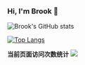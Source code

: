 ### Hi, I'm Brook 👋

![Brook's GitHub stats](https://github-readme-stats.vercel.app/api?username=yuefengkai&show_icons=true)

[![Top Langs](https://github-readme-stats.vercel.app/api/top-langs/?username=yuefengkai&layout=compact)](https://github.com/yuefengkai/yuefengkai.github.com)

**当前页面访问次数统计** <a title="yuefengkai" target="_blank" href="https://github.com/yuefengkai/yuefengkai.github.com"><img src="https://hits.b3log.org/yuefengkai/hits.svg"></a>

